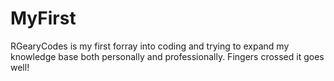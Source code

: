 # MyFirst

RGearyCodes is my first forray into coding and trying to expand my knowledge base both personally and professionally. Fingers crossed it goes well!
